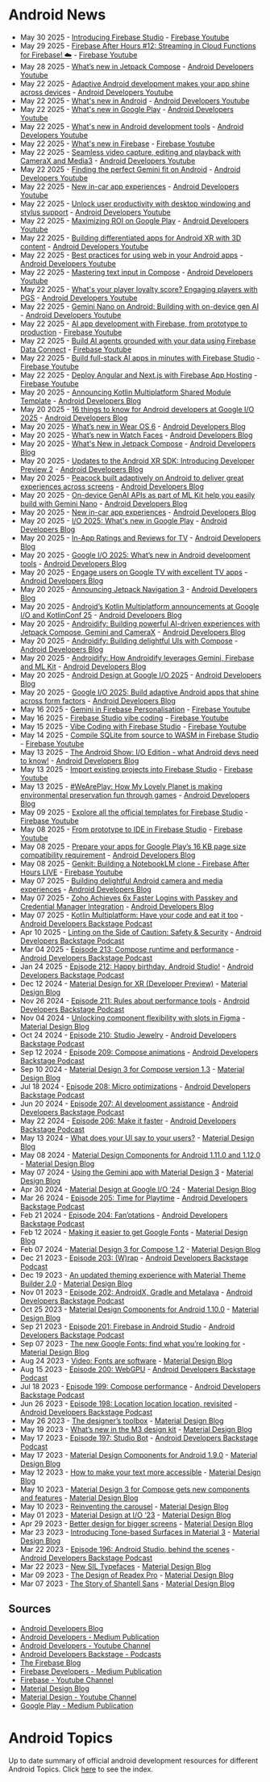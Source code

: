 # Android News

<!-- NEWS:START -->
- May 30 2025 - [Introducing Firebase Studio](https://www.youtube.com/watch?v=vVAui3_rvD8) - [Firebase Youtube](https://www.youtube.com/user/Firebase)
- May 29 2025 - [Firebase After Hours #12: Streaming in Cloud Functions for Firebase! ☁️](https://www.youtube.com/watch?v=IuSH0VHazcA) - [Firebase Youtube](https://www.youtube.com/user/Firebase)
- May 28 2025 - [What’s new in Jetpack Compose](https://www.youtube.com/watch?v=89UusPuz8q4) - [Android Developers Youtube](https://www.youtube.com/c/AndroidDevelopers)
- May 22 2025 - [Adaptive Android development makes your app shine across devices](https://www.youtube.com/watch?v=15oPNK1W0Tw) - [Android Developers Youtube](https://www.youtube.com/c/AndroidDevelopers)
- May 22 2025 - [What's new in Android](https://www.youtube.com/watch?v=IaNpcrCSDiI) - [Android Developers Youtube](https://www.youtube.com/c/AndroidDevelopers)
- May 22 2025 - [What's new in Google Play](https://www.youtube.com/watch?v=POUqfDBtRbg) - [Android Developers Youtube](https://www.youtube.com/c/AndroidDevelopers)
- May 22 2025 - [What's new in Android development tools](https://www.youtube.com/watch?v=KXKP2tDPW4Y) - [Android Developers Youtube](https://www.youtube.com/c/AndroidDevelopers)
- May 22 2025 - [What's new in Firebase](https://www.youtube.com/watch?v=R_gqv8PwM78) - [Firebase Youtube](https://www.youtube.com/user/Firebase)
- May 22 2025 - [Seamless video capture, editing and playback with CameraX and Media3](https://www.youtube.com/watch?v=3zXVPU2vKXs) - [Android Developers Youtube](https://www.youtube.com/c/AndroidDevelopers)
- May 22 2025 - [Finding the perfect Gemini fit on Android](https://www.youtube.com/watch?v=7Tnq4y7T4xs) - [Android Developers Youtube](https://www.youtube.com/c/AndroidDevelopers)
- May 22 2025 - [New in-car app experiences](https://www.youtube.com/watch?v=ud09zuXHst4) - [Android Developers Youtube](https://www.youtube.com/c/AndroidDevelopers)
- May 22 2025 - [Unlock user productivity with desktop windowing and stylus support](https://www.youtube.com/watch?v=MmeJSLAnB-M) - [Android Developers Youtube](https://www.youtube.com/c/AndroidDevelopers)
- May 22 2025 - [Maximizing ROI on Google Play](https://www.youtube.com/watch?v=T41OD37tI54) - [Android Developers Youtube](https://www.youtube.com/c/AndroidDevelopers)
- May 22 2025 - [Building differentiated apps for Android XR with 3D content](https://www.youtube.com/watch?v=KbTJNK1ALYc) - [Android Developers Youtube](https://www.youtube.com/c/AndroidDevelopers)
- May 22 2025 - [Best practices for using web in your Android apps](https://www.youtube.com/watch?v=2IAoYnzCTvw) - [Android Developers Youtube](https://www.youtube.com/c/AndroidDevelopers)
- May 22 2025 - [Mastering text input in Compose](https://www.youtube.com/watch?v=07Y9CPuxgvQ) - [Android Developers Youtube](https://www.youtube.com/c/AndroidDevelopers)
- May 22 2025 - [What's your player loyalty score? Engaging players with PGS](https://www.youtube.com/watch?v=v-6b_wWF96U) - [Android Developers Youtube](https://www.youtube.com/c/AndroidDevelopers)
- May 22 2025 - [Gemini Nano on Android: Building with on-device gen AI](https://www.youtube.com/watch?v=mP9QESmEDls) - [Android Developers Youtube](https://www.youtube.com/c/AndroidDevelopers)
- May 22 2025 - [AI app development with Firebase, from prototype to production](https://www.youtube.com/watch?v=rxKYK3DIzN0) - [Firebase Youtube](https://www.youtube.com/user/Firebase)
- May 22 2025 - [Build AI agents grounded with your data using Firebase Data Connect](https://www.youtube.com/watch?v=nZhkjSFB6UA) - [Firebase Youtube](https://www.youtube.com/user/Firebase)
- May 22 2025 - [Build full-stack AI apps in minutes with Firebase Studio](https://www.youtube.com/watch?v=x2zvki_VlRE) - [Firebase Youtube](https://www.youtube.com/user/Firebase)
- May 22 2025 - [Deploy Angular and Next.js with Firebase App Hosting](https://www.youtube.com/watch?v=XEhd9a9YhSk) - [Firebase Youtube](https://www.youtube.com/user/Firebase)
- May 20 2025 - [Announcing Kotlin Multiplatform Shared Module Template](http://android-developers.googleblog.com/2025/05/kotlin-multiplatform-shared-module-templates.html) - [Android Developers Blog](https://android-developers.googleblog.com/)
- May 20 2025 - [16 things to know for Android developers at Google I/O 2025](http://android-developers.googleblog.com/2025/05/16-things-to-know-for-android-developers-google-io-2025.html) - [Android Developers Blog](https://android-developers.googleblog.com/)
- May 20 2025 - [What’s new in Wear OS 6](http://android-developers.googleblog.com/2025/05/whats-new-in-wear-os-6.html) - [Android Developers Blog](https://android-developers.googleblog.com/)
- May 20 2025 - [What’s new in Watch Faces](http://android-developers.googleblog.com/2025/05/whats-new-in-watch-faces.html) - [Android Developers Blog](https://android-developers.googleblog.com/)
- May 20 2025 - [What's New in Jetpack Compose](http://android-developers.googleblog.com/2025/05/whats-new-in-jetpack-compose.html) - [Android Developers Blog](https://android-developers.googleblog.com/)
- May 20 2025 - [Updates to the Android XR SDK: Introducing Developer Preview 2](http://android-developers.googleblog.com/2025/05/updates-to-android-xr-sdk-developer-preview.html) - [Android Developers Blog](https://android-developers.googleblog.com/)
- May 20 2025 - [Peacock built adaptively on Android to deliver great experiences across screens](http://android-developers.googleblog.com/2025/05/peacock-optimizes-streaming-jetpack-compose.html) - [Android Developers Blog](https://android-developers.googleblog.com/)
- May 20 2025 - [On-device GenAI APIs as part of ML Kit help you easily build with Gemini Nano](http://android-developers.googleblog.com/2025/05/on-device-gen-ai-apis-ml-kit-gemini-nano.html) - [Android Developers Blog](https://android-developers.googleblog.com/)
- May 20 2025 - [New in-car app experiences](http://android-developers.googleblog.com/2025/05/android-for-cars-google-io-2025.html) - [Android Developers Blog](https://android-developers.googleblog.com/)
- May 20 2025 - [I/O 2025: What's new in Google Play](http://android-developers.googleblog.com/2025/05/io-2025-whats-new-in-google-play.html) - [Android Developers Blog](https://android-developers.googleblog.com/)
- May 20 2025 - [In-App Ratings and Reviews for TV](http://android-developers.googleblog.com/2025/05/in-app-ratings-and-reviews-for-tv.html) - [Android Developers Blog](https://android-developers.googleblog.com/)
- May 20 2025 - [Google I/O 2025: What’s new in Android development tools](http://android-developers.googleblog.com/2025/05/google-io-2025-whats-new-in-android-development-tools.html) - [Android Developers Blog](https://android-developers.googleblog.com/)
- May 20 2025 - [Engage users on Google TV with excellent TV apps](http://android-developers.googleblog.com/2025/05/engage-users-google-tv-excellent-apps.html) - [Android Developers Blog](https://android-developers.googleblog.com/)
- May 20 2025 - [Announcing Jetpack Navigation 3](http://android-developers.googleblog.com/2025/05/announcing-jetpack-navigation-3-for-compose.html) - [Android Developers Blog](https://android-developers.googleblog.com/)
- May 20 2025 - [Android’s Kotlin Multiplatform announcements at Google I/O and KotlinConf 25](http://android-developers.googleblog.com/2025/05/android-kotlin-multiplatform-google-io-kotlinconf-2025.html) - [Android Developers Blog](https://android-developers.googleblog.com/)
- May 20 2025 - [Androidify: Building powerful AI-driven experiences with Jetpack Compose, Gemini and CameraX](http://android-developers.googleblog.com/2025/05/androidify-building-ai-driven-experiences-jetpack-compose-gemini-camerax.html) - [Android Developers Blog](https://android-developers.googleblog.com/)
- May 20 2025 - [Androidify: Building delightful UIs with Compose](http://android-developers.googleblog.com/2025/05/androidify-building-delightful-ui-with-compose.html) - [Android Developers Blog](https://android-developers.googleblog.com/)
- May 20 2025 - [Androidify: How Androidify leverages Gemini, Firebase and ML Kit](http://android-developers.googleblog.com/2025/05/androidify-how-androidify-leverages-gemini-firebase-ml-kit.html) - [Android Developers Blog](https://android-developers.googleblog.com/)
- May 20 2025 - [Android Design at Google I/O 2025](http://android-developers.googleblog.com/2025/05/android-design-google-io-25.html) - [Android Developers Blog](https://android-developers.googleblog.com/)
- May 20 2025 - [Google I/O 2025: Build adaptive Android apps that shine across form factors](http://android-developers.googleblog.com/2025/05/adaptiveapps-io25.html) - [Android Developers Blog](https://android-developers.googleblog.com/)
- May 16 2025 - [Gemini in Firebase Personalisation](https://www.youtube.com/watch?v=4MC2jgLwkJg) - [Firebase Youtube](https://www.youtube.com/user/Firebase)
- May 16 2025 - [Firebase Studio vibe coding](https://www.youtube.com/watch?v=xS9bQaYzVBs) - [Firebase Youtube](https://www.youtube.com/user/Firebase)
- May 15 2025 - [Vibe Coding with Firebase Studio](https://www.youtube.com/watch?v=U0Euvr4DEcE) - [Firebase Youtube](https://www.youtube.com/user/Firebase)
- May 14 2025 - [Compile SQLite from source to WASM in Firebase Studio](https://www.youtube.com/watch?v=hox-Sv8ZHxE) - [Firebase Youtube](https://www.youtube.com/user/Firebase)
- May 13 2025 - [The Android Show: I/O Edition - what Android devs need to know!](http://android-developers.googleblog.com/2025/05/the-android-show-io-edition.html) - [Android Developers Blog](https://android-developers.googleblog.com/)
- May 13 2025 - [Import existing projects into Firebase Studio](https://www.youtube.com/watch?v=31GsuvcRcXk) - [Firebase Youtube](https://www.youtube.com/user/Firebase)
- May 13 2025 - [#WeArePlay: How My Lovely Planet is making environmental preservation fun through games](http://android-developers.googleblog.com/2025/05/weareplay-my-lovely-planet-environmental-preservation-game.html) - [Android Developers Blog](https://android-developers.googleblog.com/)
- May 09 2025 - [Explore all the official templates for Firebase Studio](https://www.youtube.com/watch?v=vWfoxcDETY0) - [Firebase Youtube](https://www.youtube.com/user/Firebase)
- May 08 2025 - [From prototype to IDE in Firebase Studio](https://www.youtube.com/watch?v=9CLNxcM1tbo) - [Firebase Youtube](https://www.youtube.com/user/Firebase)
- May 08 2025 - [Prepare your apps for Google Play’s 16 KB page size compatibility requirement](http://android-developers.googleblog.com/2025/05/prepare-play-apps-for-devices-with-16kb-page-size.html) - [Android Developers Blog](https://android-developers.googleblog.com/)
- May 08 2025 - [Genkit: Building a NotebookLM clone - Firebase After Hours LIVE](https://www.youtube.com/watch?v=ZBM9BQz_S_A) - [Firebase Youtube](https://www.youtube.com/user/Firebase)
- May 07 2025 - [Building delightful Android camera and media experiences](http://android-developers.googleblog.com/2025/05/building-delightful-android-camera-media-experiences.html) - [Android Developers Blog](https://android-developers.googleblog.com/)
- May 07 2025 - [Zoho Achieves 6x Faster Logins with Passkey and Credential Manager Integration](http://android-developers.googleblog.com/2025/05/zoho-achieves-faster-logins-passkey-credential-manager-integration.html) - [Android Developers Blog](https://android-developers.googleblog.com/)
- May 07 2025 - [​​Kotlin Multiplatform: Have your code and eat it too](http://adbackstage.libsyn.com/kotlin-multiplatform-have-your-code-and-eat-it-too) - [Android Developers Backstage Podcast](https://adbackstage.libsyn.com/)
- Apr 10 2025 - [Linting on the Side of Caution: Safety & Security](http://adbackstage.libsyn.com/linting-on-the-side-of-caution-safety-security) - [Android Developers Backstage Podcast](https://adbackstage.libsyn.com/)
- Mar 04 2025 - [Episode 213: Compose runtime and performance](http://adbackstage.libsyn.com/episode-213-compose-runtime-and-performance) - [Android Developers Backstage Podcast](https://adbackstage.libsyn.com/)
- Jan 24 2025 - [Episode 212: Happy birthday, Android Studio!](http://adbackstage.libsyn.com/episode-212-happy-birthday-android-studio) - [Android Developers Backstage Podcast](https://adbackstage.libsyn.com/)
- Dec 12 2024 - [Material Design for XR (Developer Preview)](https://material.io/blog/material-design-xr-dev-preview) - [Material Design Blog](https://material.io/blog)
- Nov 26 2024 - [Episode 211: Rules about performance tools](http://adbackstage.libsyn.com/episode-211-rules-about-performance-tools) - [Android Developers Backstage Podcast](https://adbackstage.libsyn.com/)
- Nov 04 2024 - [Unlocking component flexibility with slots in Figma](https://material.io/blog/material-3-slot-components-figma) - [Material Design Blog](https://material.io/blog)
- Oct 24 2024 - [Episode 210: Studio Jewelry](http://adbackstage.libsyn.com/episode-210-studio-jewelry) - [Android Developers Backstage Podcast](https://adbackstage.libsyn.com/)
- Sep 12 2024 - [Episode 209: Compose animations](http://adbackstage.libsyn.com/episode-209-compose-animations) - [Android Developers Backstage Podcast](https://adbackstage.libsyn.com/)
- Sep 10 2024 - [Material Design 3 for Compose version 1.3](https://material.io/blog/material-3-compose-1-3) - [Material Design Blog](https://material.io/blog)
- Jul 18 2024 - [Episode 208: Micro optimizations](http://adbackstage.libsyn.com/episode-208-micro-optimizations) - [Android Developers Backstage Podcast](https://adbackstage.libsyn.com/)
- Jun 20 2024 - [Episode 207: AI development assistance](http://adbackstage.libsyn.com/episode-207-ai-development-assistance) - [Android Developers Backstage Podcast](https://adbackstage.libsyn.com/)
- May 22 2024 - [Episode 206: Make it faster](http://adbackstage.libsyn.com/episode-206-make-it-faster) - [Android Developers Backstage Podcast](https://adbackstage.libsyn.com/)
- May 13 2024 - [What does your UI say to your users?](https://material.io/blog/testing-material-3) - [Material Design Blog](https://material.io/blog)
- May 08 2024 - [Material Design Components for Android 1.11.0 and 1.12.0](https://material.io/blog/android-stable-release-1-12-0) - [Material Design Blog](https://material.io/blog)
- May 07 2024 - [Using the Gemini app with Material Design 3](https://material.io/blog/how-to-gemini-app-compose-material-design-3) - [Material Design Blog](https://material.io/blog)
- Apr 30 2024 - [Material Design at Google I/O ‘24](https://material.io/blog/google-io-2024) - [Material Design Blog](https://material.io/blog)
- Mar 26 2024 - [Episode 205: Time for Playtime](http://adbackstage.libsyn.com/episode-205-time-for-playtime) - [Android Developers Backstage Podcast](https://adbackstage.libsyn.com/)
- Feb 21 2024 - [Episode 204: Fan’otations](http://adbackstage.libsyn.com/episode-204-fanotations) - [Android Developers Backstage Podcast](https://adbackstage.libsyn.com/)
- Feb 12 2024 - [Making it easier to get Google Fonts](https://material.io/blog/get-google-fonts-update) - [Material Design Blog](https://material.io/blog)
- Feb 07 2024 - [Material Design 3 for Compose 1.2](https://material.io/blog/material-3-compose-1-2) - [Material Design Blog](https://material.io/blog)
- Dec 21 2023 - [Episode 203: (W)rap](http://adbackstage.libsyn.com/episode-203-wrap) - [Android Developers Backstage Podcast](https://adbackstage.libsyn.com/)
- Dec 19 2023 - [An updated theming experience with Material Theme Builder 2.0](https://material.io/blog/material-theme-builder-2-color-match) - [Material Design Blog](https://material.io/blog)
- Nov 01 2023 - [Episode 202: AndroidX, Gradle and Metalava](http://adbackstage.libsyn.com/episode-202-androidx-gradle-and-metalava) - [Android Developers Backstage Podcast](https://adbackstage.libsyn.com/)
- Oct 25 2023 - [Material Design Components for Android 1.10.0](https://material.io/blog/android-stable-release-1-10-0) - [Material Design Blog](https://material.io/blog)
- Sep 21 2023 - [Episode 201: Firebase in Android Studio](http://adbackstage.libsyn.com/episode-201-firebase-in-android-studio) - [Android Developers Backstage Podcast](https://adbackstage.libsyn.com/)
- Sep 07 2023 - [The new Google Fonts: find what you’re looking for](https://material.io/blog/2023-google-fonts-redesign) - [Material Design Blog](https://material.io/blog)
- Aug 24 2023 - [Video: Fonts are software](https://material.io/blog/fonts-are-software-video) - [Material Design Blog](https://material.io/blog)
- Aug 15 2023 - [Episode 200: WebGPU](http://adbackstage.libsyn.com/episode-200-webgpu) - [Android Developers Backstage Podcast](https://adbackstage.libsyn.com/)
- Jul 18 2023 - [Episode 199: Compose performance](http://adbackstage.libsyn.com/episode-199-compose-performance) - [Android Developers Backstage Podcast](https://adbackstage.libsyn.com/)
- Jun 26 2023 - [Episode 198: Location location location, revisited](http://adbackstage.libsyn.com/episode-198-location-location-location-revisited) - [Android Developers Backstage Podcast](https://adbackstage.libsyn.com/)
- May 26 2023 - [The designer’s toolbox](https://material.io/blog/designer-toolbox-figma-android-studio-relay) - [Material Design Blog](https://material.io/blog)
- May 19 2023 - [What’s new in the M3 design kit](https://material.io/blog/whats-new-design-kit) - [Material Design Blog](https://material.io/blog)
- May 17 2023 - [Episode 197: Studio Bot](http://adbackstage.libsyn.com/episode-197-studio-bot) - [Android Developers Backstage Podcast](https://adbackstage.libsyn.com/)
- May 17 2023 - [Material Design Components for Android 1.9.0](https://material.io/blog/android-stable-release-1-9-0) - [Material Design Blog](https://material.io/blog)
- May 12 2023 - [How to make your text more accessible](https://material.io/blog/how-to-make-text-more-accessible) - [Material Design Blog](https://material.io/blog)
- May 10 2023 - [Material Design 3 for Compose gets new components and features](https://material.io/blog/material-3-compose-1-1) - [Material Design Blog](https://material.io/blog)
- May 10 2023 - [Reinventing the carousel](https://material.io/blog/material-3-carousel-research-design) - [Material Design Blog](https://material.io/blog)
- May 01 2023 - [Material Design at I/O ‘23](https://material.io/blog/material-google-io23) - [Material Design Blog](https://material.io/blog)
- Apr 29 2023 - [Better design for bigger screens](https://material.io/blog/material-you-large-screens) - [Material Design Blog](https://material.io/blog)
- Mar 23 2023 - [Introducing Tone-based Surfaces in Material 3](https://material.io/blog/tone-based-surface-color-m3) - [Material Design Blog](https://material.io/blog)
- Mar 22 2023 - [Episode 196: Android Studio, behind the scenes](http://adbackstage.libsyn.com/episode-196-android-studio-behind-the-scenes) - [Android Developers Backstage Podcast](https://adbackstage.libsyn.com/)
- Mar 22 2023 - [New SIL Typefaces](https://material.io/blog/sil-typefaces) - [Material Design Blog](https://material.io/blog)
- Mar 09 2023 - [The Design of Readex Pro](https://material.io/blog/readex-pro-legibility-arabic-type-design) - [Material Design Blog](https://material.io/blog)
- Mar 07 2023 - [The Story of Shantell Sans](https://material.io/blog/shantell-martin-variable-font) - [Material Design Blog](https://material.io/blog)<!-- NEWS:END -->

## Sources

* [Android Developers Blog](https://android-developers.googleblog.com/)
* [Android Developers - Medium Publication](https://medium.com/androiddevelopers)
* [Android Developers - Youtube Channel](https://www.youtube.com/c/AndroidDevelopers)
* [Android Developers Backstage - Podcasts](https://adbackstage.libsyn.com/)
* [The Firebase Blog](https://firebase.googleblog.com/)
* [Firebase Developers - Medium Publication](https://medium.com/firebase-developers)
* [Firebase - Youtube Channel](https://www.youtube.com/user/Firebase)
* [Material Design Blog](https://material.io/blog)
* [Material Design - Youtube Channel](https://www.youtube.com/c/MaterialDesign)
* [Google Play - Medium Publication](https://medium.com/googleplaydev)

# Android Topics
Up to date summary of official android development resources for different Android Topics. Click [here](https://androidtopicsindex.dipien.com/) to see the index.

